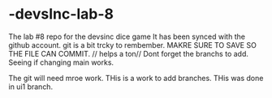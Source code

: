 # -devsInc-lab-8
The lab #8 repo for the devsinc dice game 
It has been synced with the github account.
git is a bit trcky to rembember.
MAKRE SURE TO SAVE SO THE FILE CAN COMMIT.
// helps a ton// Dont forget the branchs to add. Seeing if changing main works.

The git will need mroe work. THis is a work to add branches. 
THis was done in ui1 branch.